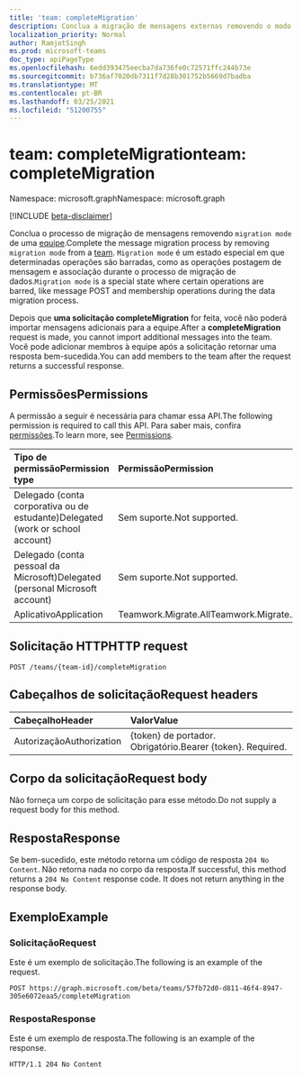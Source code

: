 ```yaml
---
title: 'team: completeMigration'
description: Conclua a migração de mensagens externas removendo o modo de migração de uma equipe.
localization_priority: Normal
author: RamjotSingh
ms.prod: microsoft-teams
doc_type: apiPageType
ms.openlocfilehash: 6edd393475eecba7da736fe0c72571ffc244b73e
ms.sourcegitcommit: b736af7020db7311f7d28b301752b5669d7badba
ms.translationtype: MT
ms.contentlocale: pt-BR
ms.lasthandoff: 03/25/2021
ms.locfileid: "51200755"
---
```

# <a name="team-completemigration"></a><span data-ttu-id="732be-103">team: completeMigration</span><span class="sxs-lookup"><span data-stu-id="732be-103">team: completeMigration</span></span>

<span data-ttu-id="732be-104">Namespace: microsoft.graph</span><span class="sxs-lookup"><span data-stu-id="732be-104">Namespace: microsoft.graph</span></span>

[!INCLUDE [beta-disclaimer](../../includes/beta-disclaimer.md)]

<span data-ttu-id="732be-105">Conclua o processo de migração de mensagens removendo `migration mode` de uma [equipe](../resources/team.md).</span><span class="sxs-lookup"><span data-stu-id="732be-105">Complete the message migration process by removing `migration mode` from a [team](../resources/team.md).</span></span> <span data-ttu-id="732be-106">`Migration mode` é um estado especial em que determinadas operações são barradas, como as operações postagem de mensagem e associação durante o processo de migração de dados.</span><span class="sxs-lookup"><span data-stu-id="732be-106">`Migration mode` is a special state where certain operations are barred, like message POST and membership operations during the data migration process.</span></span>

<span data-ttu-id="732be-107">Depois que **uma solicitação completeMigration** for feita, você não poderá importar mensagens adicionais para a equipe.</span><span class="sxs-lookup"><span data-stu-id="732be-107">After a **completeMigration** request is made, you cannot import additional messages into the team.</span></span> <span data-ttu-id="732be-108">Você pode adicionar membros à equipe após a solicitação retornar uma resposta bem-sucedida.</span><span class="sxs-lookup"><span data-stu-id="732be-108">You can add members to the team after the request returns a successful response.</span></span>

## <a name="permissions"></a><span data-ttu-id="732be-109">Permissões</span><span class="sxs-lookup"><span data-stu-id="732be-109">Permissions</span></span>

<span data-ttu-id="732be-110">A permissão a seguir é necessária para chamar essa API.</span><span class="sxs-lookup"><span data-stu-id="732be-110">The following permission is required to call this API.</span></span> <span data-ttu-id="732be-111">Para saber mais, confira [permissões](/graph/permissions-reference).</span><span class="sxs-lookup"><span data-stu-id="732be-111">To learn more, see [Permissions](/graph/permissions-reference).</span></span>

|<span data-ttu-id="732be-112">Tipo de permissão</span><span class="sxs-lookup"><span data-stu-id="732be-112">Permission type</span></span>      | <span data-ttu-id="732be-113">Permissão</span><span class="sxs-lookup"><span data-stu-id="732be-113">Permission</span></span>  |
|:--------------------|:---------------------------------------------------------|
| <span data-ttu-id="732be-114">Delegado (conta corporativa ou de estudante)</span><span class="sxs-lookup"><span data-stu-id="732be-114">Delegated (work or school account)</span></span>  | <span data-ttu-id="732be-115">Sem suporte.</span><span class="sxs-lookup"><span data-stu-id="732be-115">Not supported.</span></span>|
| <span data-ttu-id="732be-116">Delegado (conta pessoal da Microsoft)</span><span class="sxs-lookup"><span data-stu-id="732be-116">Delegated (personal Microsoft account)</span></span> | <span data-ttu-id="732be-117">Sem suporte.</span><span class="sxs-lookup"><span data-stu-id="732be-117">Not supported.</span></span> |
|<span data-ttu-id="732be-118">Aplicativo</span><span class="sxs-lookup"><span data-stu-id="732be-118">Application</span></span> | <span data-ttu-id="732be-119">Teamwork.Migrate.All</span><span class="sxs-lookup"><span data-stu-id="732be-119">Teamwork.Migrate.All</span></span>|

## <a name="http-request"></a><span data-ttu-id="732be-120">Solicitação HTTP</span><span class="sxs-lookup"><span data-stu-id="732be-120">HTTP request</span></span>
<!-- { "blockType": "ignored" } -->
```http
POST /teams/{team-id}/completeMigration
```

## <a name="request-headers"></a><span data-ttu-id="732be-121">Cabeçalhos de solicitação</span><span class="sxs-lookup"><span data-stu-id="732be-121">Request headers</span></span>

| <span data-ttu-id="732be-122">Cabeçalho</span><span class="sxs-lookup"><span data-stu-id="732be-122">Header</span></span>       | <span data-ttu-id="732be-123">Valor</span><span class="sxs-lookup"><span data-stu-id="732be-123">Value</span></span> |
|:---------------|:--------|
| <span data-ttu-id="732be-124">Autorização</span><span class="sxs-lookup"><span data-stu-id="732be-124">Authorization</span></span>  | <span data-ttu-id="732be-p104">{token} de portador. Obrigatório.</span><span class="sxs-lookup"><span data-stu-id="732be-p104">Bearer {token}. Required.</span></span>  |

## <a name="request-body"></a><span data-ttu-id="732be-127">Corpo da solicitação</span><span class="sxs-lookup"><span data-stu-id="732be-127">Request body</span></span>

<span data-ttu-id="732be-128">Não forneça um corpo de solicitação para esse método.</span><span class="sxs-lookup"><span data-stu-id="732be-128">Do not supply a request body for this method.</span></span>

## <a name="response"></a><span data-ttu-id="732be-129">Resposta</span><span class="sxs-lookup"><span data-stu-id="732be-129">Response</span></span>

<span data-ttu-id="732be-p105">Se bem-sucedido, este método retorna um código de resposta `204 No Content`. Não retorna nada no corpo da resposta.</span><span class="sxs-lookup"><span data-stu-id="732be-p105">If successful, this method returns a `204 No Content` response code. It does not return anything in the response body.</span></span>

## <a name="example"></a><span data-ttu-id="732be-132">Exemplo</span><span class="sxs-lookup"><span data-stu-id="732be-132">Example</span></span>

### <a name="request"></a><span data-ttu-id="732be-133">Solicitação</span><span class="sxs-lookup"><span data-stu-id="732be-133">Request</span></span>

<span data-ttu-id="732be-134">Este é um exemplo de solicitação.</span><span class="sxs-lookup"><span data-stu-id="732be-134">The following is an example of the request.</span></span>
<!-- markdownlint-disable MD025 -->
<!-- markdownlint-disable MD022 -->


<!-- {
  "blockType": "request",
  "name": "completeMigration_team"
}-->

```http
POST https://graph.microsoft.com/beta/teams/57fb72d0-d811-46f4-8947-305e6072eaa5/completeMigration
```


<!-- markdownlint-disable MD001 -->
<!-- markdownlint-disable MD024 -->
### <a name="response"></a><span data-ttu-id="732be-135">Resposta</span><span class="sxs-lookup"><span data-stu-id="732be-135">Response</span></span>

<span data-ttu-id="732be-136">Este é um exemplo de resposta.</span><span class="sxs-lookup"><span data-stu-id="732be-136">The following is an example of the response.</span></span>
<!-- {
  "blockType": "response",
  "truncated": true
} -->

```http
HTTP/1.1 204 No Content
```

<!-- uuid: d945a9a4-0e5b-11eb-adc1-0242ac120002
2020-10-14 20:22:11 UTC -->
<!--
{
  "type": "#page.annotation",
  "description": "completeMigration_ team",
  "keywords": "",
  "section": "documentation",
  "tocPath": "",
  "suppressions": [
  ]
}
-->
